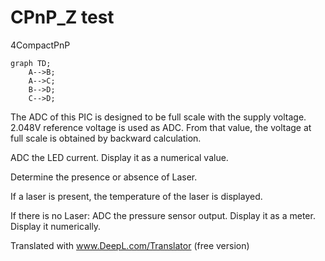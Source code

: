 # CPnP_Z test
4CompactPnP
```mermaid
graph TD;
    A-->B;
    A-->C;
    B-->D;
    C-->D;
```
The ADC of this PIC is designed to be full scale with the supply voltage. 2.048V reference voltage is used as ADC. From that value, the voltage at full scale is obtained by backward calculation.

ADC the LED current.
Display it as a numerical value.

Determine the presence or absence of Laser.

If a laser is present, the temperature of the laser is displayed.

If there is no Laser: ADC the pressure sensor output.
Display it as a meter.
Display it numerically.

Translated with www.DeepL.com/Translator (free version)
